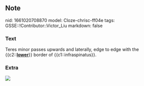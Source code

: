 ## Note
nid: 1661020708870
model: Cloze-chrisc-ff04e
tags: GSSE::!Contributor::Victor_Liu
markdown: false

### Text
Teres minor passes upwards and laterally, edge to edge with the
{{c2::<b><u>lower</u></b>}} border of {{c1::infraspinatus}}.

### Extra
<img src="paste-3cd218476b76564c6191bffc7f150f49563e39a5.jpg">

